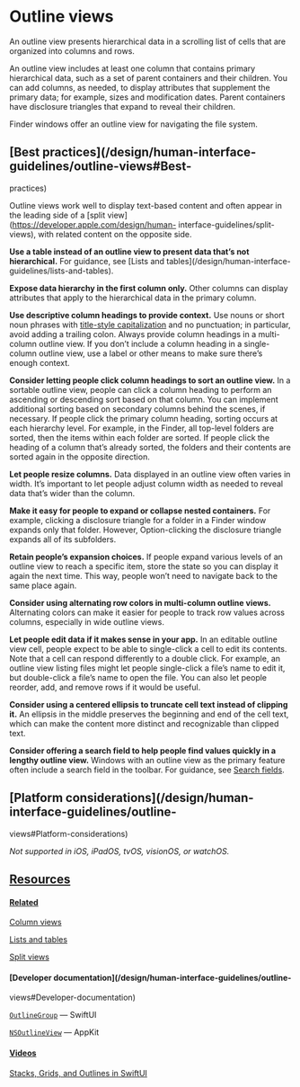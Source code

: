 # Outline views

An outline view presents hierarchical data in a scrolling list of cells that
are organized into columns and rows.

An outline view includes at least one column that contains primary
hierarchical data, such as a set of parent containers and their children. You
can add columns, as needed, to display attributes that supplement the primary
data; for example, sizes and modification dates. Parent containers have
disclosure triangles that expand to reveal their children.

Finder windows offer an outline view for navigating the file system.

## [Best practices](/design/human-interface-guidelines/outline-views#Best-
practices)

Outline views work well to display text-based content and often appear in the
leading side of a [split view](https://developer.apple.com/design/human-
interface-guidelines/split-views), with related content on the opposite side.

**Use a table instead of an outline view to present data that’s not
hierarchical.** For guidance, see [Lists and tables](/design/human-interface-
guidelines/lists-and-tables).

**Expose data hierarchy in the first column only.** Other columns can display
attributes that apply to the hierarchical data in the primary column.

**Use descriptive column headings to provide context.** Use nouns or short
noun phrases with [title-style
capitalization](https://help.apple.com/applestyleguide/#/apsgb744e4a3?sub=apdca93e113f1d64)
and no punctuation; in particular, avoid adding a trailing colon. Always
provide column headings in a multi-column outline view. If you don’t include a
column heading in a single-column outline view, use a label or other means to
make sure there’s enough context.

**Consider letting people click column headings to sort an outline view.** In
a sortable outline view, people can click a column heading to perform an
ascending or descending sort based on that column. You can implement
additional sorting based on secondary columns behind the scenes, if necessary.
If people click the primary column heading, sorting occurs at each hierarchy
level. For example, in the Finder, all top-level folders are sorted, then the
items within each folder are sorted. If people click the heading of a column
that’s already sorted, the folders and their contents are sorted again in the
opposite direction.

**Let people resize columns.** Data displayed in an outline view often varies
in width. It’s important to let people adjust column width as needed to reveal
data that’s wider than the column.

**Make it easy for people to expand or collapse nested containers.** For
example, clicking a disclosure triangle for a folder in a Finder window
expands only that folder. However, Option-clicking the disclosure triangle
expands all of its subfolders.

**Retain people’s expansion choices.** If people expand various levels of an
outline view to reach a specific item, store the state so you can display it
again the next time. This way, people won’t need to navigate back to the same
place again.

**Consider using alternating row colors in multi-column outline views.**
Alternating colors can make it easier for people to track row values across
columns, especially in wide outline views.

**Let people edit data if it makes sense in your app.** In an editable outline
view cell, people expect to be able to single-click a cell to edit its
contents. Note that a cell can respond differently to a double click. For
example, an outline view listing files might let people single-click a file’s
name to edit it, but double-click a file’s name to open the file. You can also
let people reorder, add, and remove rows if it would be useful.

**Consider using a centered ellipsis to truncate cell text instead of clipping
it.** An ellipsis in the middle preserves the beginning and end of the cell
text, which can make the content more distinct and recognizable than clipped
text.

**Consider offering a search field to help people find values quickly in a
lengthy outline view.** Windows with an outline view as the primary feature
often include a search field in the toolbar. For guidance, see [Search
fields](/design/human-interface-guidelines/search-fields).

## [Platform considerations](/design/human-interface-guidelines/outline-
views#Platform-considerations)

 _Not supported in iOS, iPadOS, tvOS, visionOS, or watchOS._

## [Resources](/design/human-interface-guidelines/outline-views#Resources)

#### [Related](/design/human-interface-guidelines/outline-views#Related)

[Column views](/design/human-interface-guidelines/column-views)

[Lists and tables](/design/human-interface-guidelines/lists-and-tables)

[Split views](/design/human-interface-guidelines/split-views)

#### [Developer documentation](/design/human-interface-guidelines/outline-
views#Developer-documentation)

[`OutlineGroup`](/documentation/SwiftUI/OutlineGroup) — SwiftUI

[`NSOutlineView`](/documentation/AppKit/NSOutlineView) — AppKit

#### [Videos](/design/human-interface-guidelines/outline-views#Videos)

[ Stacks, Grids, and Outlines in SwiftUI
](https://developer.apple.com/videos/play/wwdc2020/10031)

